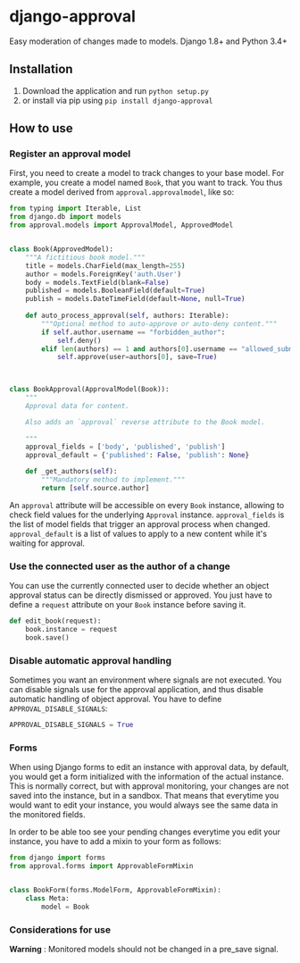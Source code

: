 # django-approval
Easy moderation of changes made to models. Django 1.8+ and Python 3.4+

## Installation
1. Download the application and run `python setup.py`
2. or install via pip using `pip install django-approval`

## How to use
### Register an approval model
First, you need to create a model to track changes to your base model.
For example, you create a model named `Book`, that you want to track.
You thus create a model derived from `approval.approvalmodel`, like so:

```python
from typing import Iterable, List
from django.db import models
from approval.models import ApprovalModel, ApprovedModel


class Book(ApprovedModel):
    """A fictitious book model."""
    title = models.CharField(max_length=255)
    author = models.ForeignKey('auth.User')
    body = models.TextField(blank=False)
    published = models.BooleanField(default=True)
    publish = models.DateTimeField(default=None, null=True)
    
    def auto_process_approval(self, authors: Iterable):
        """Optional method to auto-approve or auto-deny content."""
        if self.author.username == "forbidden_author":
            self.deny()
        elif len(authors) == 1 and authors[0].username == "allowed_submitter":
            self.approve(user=authors[0], save=True)
        


class BookApproval(ApprovalModel(Book)):
    """
    Approval data for content.

    Also adds an `approval` reverse attribute to the Book model.
    
    """
    approval_fields = ['body', 'published', 'publish']
    approval_default = {'published': False, 'publish': None}

    def _get_authors(self):
        """Mandatory method to implement."""
        return [self.source.author]
```

An `approval` attribute will be accessible on every `Book` instance,
allowing to check field values for the underlying `Approval` instance.
`approval_fields` is the list of model fields that trigger an approval process
when changed.
`approval_default` is a list of values to apply to a new content while it's
waiting for approval.

### Use the connected user as the author of a change

You can use the currently connected user to decide whether an object approval
status can be directly dismissed or approved. You just have to define a `request`
attribute on your `Book` instance before saving it.

```python
def edit_book(request):
    book.instance = request
    book.save()
```

### Disable automatic approval handling

Sometimes you want an environment where signals are not executed. You can disable
signals use for the approval application, and thus disable automatic handling of object
approval. You have to define `APPROVAL_DISABLE_SIGNALS`:

```python
APPROVAL_DISABLE_SIGNALS = True
```

### Forms

When using Django forms to edit an instance with approval data, by default, you would get
a form initialized with the information of the actual instance. This is normally correct, but
with approval monitoring, your changes are not saved into the instance, but in a sandbox.
That means that everytime you would want to edit your instance, you would always see the same data
in the monitored fields.

In order to be able too see your pending changes everytime you edit your instance, you have
to add a mixin to your form as follows:
```python
from django import forms
from approval.forms import ApprovableFormMixin


class BookForm(forms.ModelForm, ApprovableFormMixin):
    class Meta:
        model = Book

```

### Considerations for use

**Warning** : Monitored models should not be changed in a pre_save signal.
